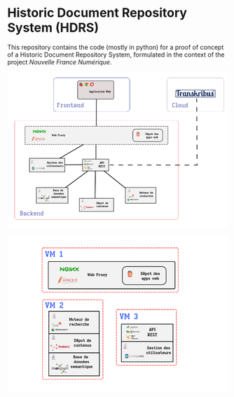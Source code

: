 # Historic Document Repository System (HDRS)

This repository contains the code (mostly in python) for a proof of concept of a Historic Document Repository System, formulated in the context of the project *Nouvelle France Numérique*. 

![project_structure.png](project_structure.png)


![project_structure_vm.png](project_structure_vm.png)